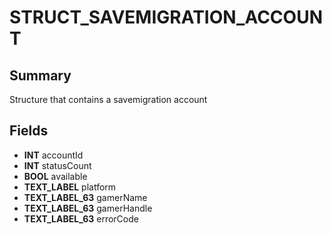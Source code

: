 # STRUCT_SAVEMIGRATION_ACCOUNT

## Summary
Structure that contains a savemigration account

## Fields
* **INT** accountId
* **INT** statusCount
* **BOOL** available
* **TEXT_LABEL** platform
* **TEXT_LABEL_63** gamerName
* **TEXT_LABEL_63** gamerHandle
* **TEXT_LABEL_63** errorCode